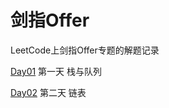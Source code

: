 # 剑指Offer

LeetCode上剑指Offer专题的解题记录

[Day01](https://github.com/BanishedWay/leetcode/tree/main/TargetOffer/src/day01) 第一天 栈与队列

[Day02](https://github.com/BanishedWay/leetcode/tree/main/TargetOffer/src/day02) 第二天 链表

